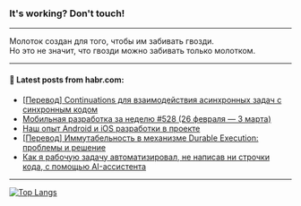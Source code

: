 ### It's working? Don't touch!

---
Молоток создан для того, чтобы им забивать гвозди. <br>
Но это не значит, что гвозди можно забивать только молотком.

---
<!--
#### 🛠️ Technical stack:

![Java](https://img.shields.io/badge/Java-informational?logo=Oracle&style=flat&logoColor=white&color=FF4500)
![Kotlin](https://img.shields.io/badge/Kotlin-informational?logo=Kotlin&style=flat&logoColor=white&color=774D97)
![JS](https://img.shields.io/badge/JS-informational?logo=javaScript&style=flat&logoColor=black&color=F7Df1E)
![TS](https://img.shields.io/badge/TypeScript-informational?logo=typeScript&style=flat&logoColor=black&color=017acc)
![Python](https://img.shields.io/badge/Python-informational?logo=Python&style=flat&logoColor=black&color=ffdd54) <br>
![Spring](https://img.shields.io/badge/SpringBoot-informational?logo=SpringBoot&style=flat&logoColor=white&color=6DB33F) 
![Next](https://img.shields.io/badge/Next.js-informational?logo=Next.js&style=flat&logoColor=white&color=3671a1)
![Nest](https://img.shields.io/badge/NestJS-informational?logo=NestJS&style=flat&logoColor=white&color=E0234E)
![NodeJS](https://img.shields.io/badge/NodeJS-informational?logo=node.js&style=flat&logoColor=white&color=70A760) <br>
![PostgreSQL](https://img.shields.io/badge/PostgreSQL-informational?logo=PostgreSQL&style=flat&logoColor=white&color=DAA520)
![MongoDB](https://img.shields.io/badge/MongoDB-informational?logo=MongoDB&style=flat&logoColor=white&color=870000)
![Git](https://img.shields.io/badge/Git-informational?logo=git&style=flat&logoColor=white&color=f74e28)
![Apache](https://img.shields.io/badge/Apache-informational?logo=apache&style=flat&logoColor=white&color=f74e28)

___  -->

#### 💬 Latest posts from habr.com:

<!-- BLOG-POST-LIST:START -->
- [[Перевод] Continuations для взаимодействия асинхронных задач с синхронным кодом](https://habr.com/ru/articles/797735/?utm_source=habrahabr&utm_medium=rss&utm_campaign=797735)
- [Мобильная разработка за неделю #528 &lpar;26 февраля — 3 марта&rpar;](https://habr.com/ru/companies/productivity_inside/articles/797733/?utm_source=habrahabr&utm_medium=rss&utm_campaign=797733)
- [Наш опыт Android и iOS разработки в проекте](https://habr.com/ru/companies/nfckey/articles/797683/?utm_source=habrahabr&utm_medium=rss&utm_campaign=797683)
- [[Перевод] Иммутабельность в механизме Durable Execution: проблемы и решение](https://habr.com/ru/companies/ruvds/articles/797137/?utm_source=habrahabr&utm_medium=rss&utm_campaign=797137)
- [Как я рабочую задачу автоматизировал, не написав ни строчки кода, с помощью AI-ассистента](https://habr.com/ru/articles/797677/?utm_source=habrahabr&utm_medium=rss&utm_campaign=797677)
<!-- BLOG-POST-LIST:END -->

---
[![Top Langs](https://github-readme-stats-git-master-advtsetting-gmailcom.vercel.app/api/top-langs/?username=zloylis&langs_count=10&hide_title=false&title_color=e6edf3&size_weight=0.5&count_weight=0.5&layout=compact&hide_border=true&theme=dracula)](https://github.com/zloylis)

<!-- ![GitHub stats](https://github-readme-stats-git-master-advtsetting-gmailcom.vercel.app/api?username=zloylis&show_icons=true&hide_border=true&theme=dracula&hide_title=true&include_all_commits=true&count_private=true&hide=contribs&hide_rank=true) -->
